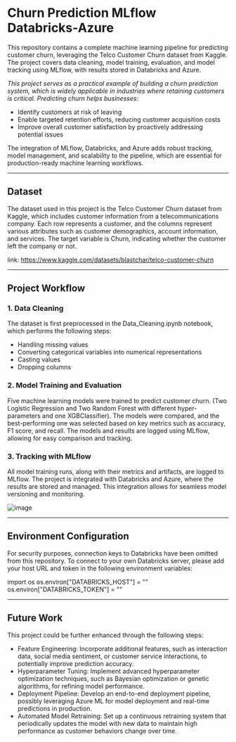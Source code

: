 # Churn Prediction MLflow Databricks-Azure

This repository contains a complete machine learning pipeline for predicting customer churn, leveraging the Telco Customer Churn dataset from Kaggle. The project covers data cleaning, model training, evaluation, and model tracking using MLflow, with results stored in Databricks and Azure.

*This project serves as a practical example of building a churn prediction system, which is widely applicable in industries where retaining customers is critical. Predicting churn helps businesses:*

- Identify customers at risk of leaving
- Enable targeted retention efforts, reducing customer acquisition costs
- Improve overall customer satisfaction by proactively addressing potential issues
  
The integration of MLflow, Databricks, and Azure adds robust tracking, model management, and scalability to the pipeline, which are essential for production-ready machine learning workflows.

------------------------------------------------------------------------------------------------------------

## Dataset

The dataset used in this project is the Telco Customer Churn dataset from Kaggle, which includes customer information from a telecommunications company. Each row represents a customer, and the columns represent various attributes such as customer demographics, account information, and services. The target variable is Churn, indicating whether the customer left the company or not.

link: https://www.kaggle.com/datasets/blastchar/telco-customer-churn

------------------------------------------------------------------------------------------------------------

## Project Workflow

### 1. Data Cleaning
The dataset is first preprocessed in the Data_Cleaning.ipynb notebook, which performs the following steps:

- Handling missing values
- Converting categorical variables into numerical representations
- Casting values
- Dropping columns

### 2. Model Training and Evaluation
Five machine learning models were trained to predict customer churn. (Two Logistic Regression and Two Random Forest with different hyper-parameters and one XGBClassifier). The models were compared, and the best-performing one was selected based on key metrics such as accuracy, F1 score, and recall. The models and results are logged using MLflow, allowing for easy comparison and tracking. 

### 3. Tracking with MLflow
All model training runs, along with their metrics and artifacts, are logged to MLflow. The project is integrated with Databricks and Azure, where the results are stored and managed. This integration allows for seamless model versioning and monitoring.

![image](https://github.com/user-attachments/assets/760339a8-6fbe-48c7-adac-8130dce877fa)

------------------------------------------------------------------------------------------------------------

## Environment Configuration

For security purposes, connection keys to Databricks have been omitted from this repository. To connect to your own Databricks server, please add your host URL and token in the following environment variables:

import os
os.environ["DATABRICKS_HOST"] = ""  
os.environ["DATABRICKS_TOKEN"] = "" 

------------------------------------------------------------------------------------------------------------

## Future Work

This project could be further enhanced through the following steps:

- Feature Engineering: Incorporate additional features, such as interaction data, social media sentiment, or customer service interactions, to potentially improve prediction accuracy.
- Hyperparameter Tuning: Implement advanced hyperparameter optimization techniques, such as Bayesian optimization or genetic algorithms, for refining model performance.
- Deployment Pipeline: Develop an end-to-end deployment pipeline, possibly leveraging Azure ML for model deployment and real-time predictions in production.
- Automated Model Retraining: Set up a continuous retraining system that periodically updates the model with new data to maintain high performance as customer behaviors change over time.


